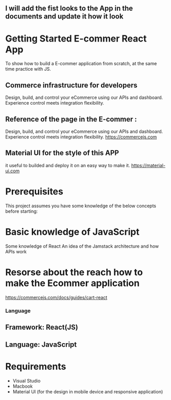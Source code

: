 
## I will add the fist looks to the App in the documents and update it how it look


# Getting Started E-commer React App
To show how to build a E-commer application from scratch, at the same time practice with JS.

## Commerce infrastructure for developers
Design, build, and control your eCommerce using our APIs and dashboard. Experience control meets integration flexibility.

## Reference of the page in the E-commer : 
Design, build, and control your eCommerce using our APIs and dashboard. Experience control meets integration flexibility.
https://commercejs.com

## Material UI for the style of this APP

it useful to builded and deploy it on an easy way to make it. https://material-ui.com

# Prerequisites
This project assumes you have some knowledge of the below concepts before starting:

# Basic knowledge of JavaScript
Some knowledge of React
An idea of the Jamstack architecture and how APIs work

# Resorse about the reach how to make the Ecommer application
https://commercejs.com/docs/guides/cart-react

### Language 

## Framework: React(JS)

## Language: JavaScript

# Requirements
* Visual Studio
* Macbook
* Material UI (for the design in mobile device and responsive application)

